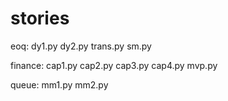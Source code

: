 # stories

eoq:
dy1.py
dy2.py
trans.py
sm.py

finance:
cap1.py
cap2.py
cap3.py
cap4.py
mvp.py

queue:
mm1.py
mm2.py
